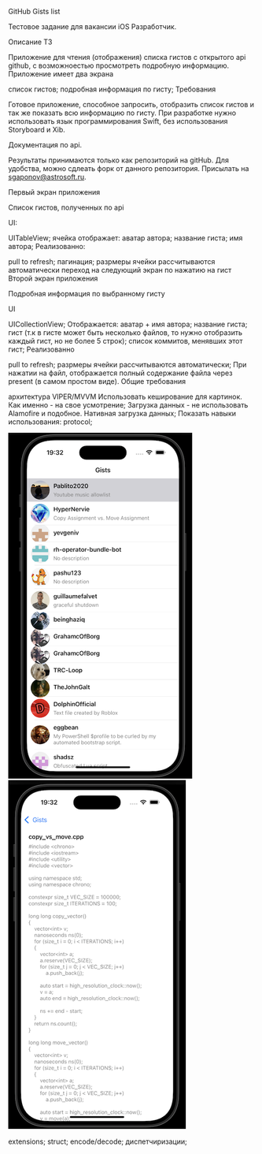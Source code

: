 GitHub Gists list

Тестовое задание для вакансии iOS Разработчик.

Описание ТЗ

Приложение для чтения (отображения) списка гистов с открытого api github, с возможноестью просмотреть подробную информацию. Приложение имеет два экрана

список гистов;
подробная информация по гисту;
Требования

Готовое приложение, способное запросить, отобразить список гистов и так же показать всю информацию по гисту. При разработке нужно использовать язык программирования Swift, без использования Storyboard и Xib.

Документация по api.

Результаты принимаются только как репозиторий на gitHub. Для удобства, можно сдлеать форк от данного репозитория. Присылать на sgaponov@astrosoft.ru.

Первый экран приложения

Список гистов, полученных по api

UI:

UITableView;
ячейка отображает:
аватар автора;
название гиста;
имя автора;
Реализованно:

pull to refresh;
пагинация;
разрмеры ячейки рассчитываются автоматически
переход на следующий экран по нажатию на гист
Второй экран приложения

Подробная информация по выбранному гисту

UI

UICollectionView;
Отображается:
аватар + имя автора;
название гиста;
гист (т.к в гисте может быть несколько файлов, то нужно отобразить каждый гист, но не более 5 строк);
список коммитов, менявших этот гист;
Реализованно

pull to refresh;
разрмеры ячейки рассчитываются автоматически;
При нажатии на файл, отображается полный содержание файла через present (в самом простом виде).
Общие требования

архитектура VIPER/MVVM
Использовать кеширование для картинок. Как именно - на свое усмотрение;
Загрузка данных - не использовать Alamofire и подобное. Нативная загрузка данных;
Показать навыки использования:
protocol;

![скришот 1](https://github.com/Jem1s-git/GistsList/blob/main/screenshot2.png)
![скришот 2](https://github.com/Jem1s-git/GistsList/blob/main/screenshot1.png)


extensions;
struct;
encode/decode;
диспетчиризации;
